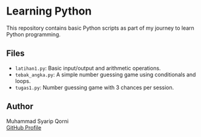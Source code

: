 # Learning Python

This repository contains basic Python scripts as part of my journey to learn Python programming.

## Files

- `latihan1.py`: Basic input/output and arithmetic operations.
- `tebak_angka.py`: A simple number guessing game using conditionals and loops.
- `tugas1.py`: Number guessing game with 3 chances per session.

## Author

Muhammad Syarip Qorni  
[GitHub Profile](https://github.com/nambi02)
